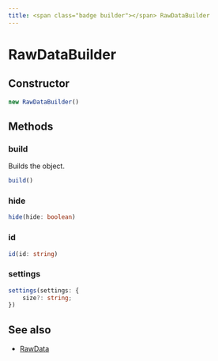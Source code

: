 ```yaml
---
title: <span class="badge builder"></span> RawDataBuilder
---
```

# <span class="badge builder"></span> RawDataBuilder

## Constructor

```typescript
new RawDataBuilder()
```
## Methods

### <span class="badge object-method"></span> build

Builds the object.

```typescript
build()
```

### <span class="badge object-method"></span> hide

```typescript
hide(hide: boolean)
```

### <span class="badge object-method"></span> id

```typescript
id(id: string)
```

### <span class="badge object-method"></span> settings

```typescript
settings(settings: {
	size?: string;
})
```

## See also

 * <span class="badge object-type-interface"></span> [RawData](./object-RawData.md)
